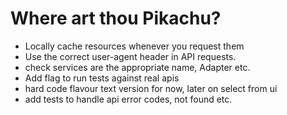 # Where art thou Pikachu?

- Locally cache resources whenever you request them
- Use the correct user-agent header in API requests.
- check services are the appropriate name, Adapter etc.
- Add flag to run tests against real apis
- hard code flavour text version for now, later on select from ui
- add tests to handle api error codes, not found etc.
